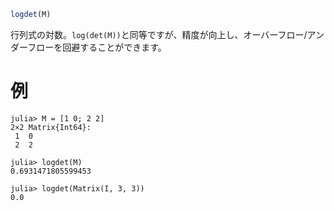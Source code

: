```julia
logdet(M)
```

行列式の対数。`log(det(M))`と同等ですが、精度が向上し、オーバーフロー/アンダーフローを回避することができます。

# 例

```jldoctest
julia> M = [1 0; 2 2]
2×2 Matrix{Int64}:
 1  0
 2  2

julia> logdet(M)
0.6931471805599453

julia> logdet(Matrix(I, 3, 3))
0.0
```
